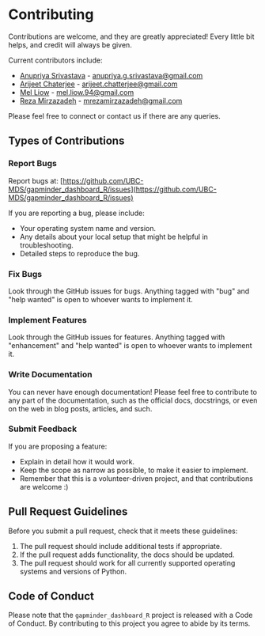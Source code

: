 # Contributing

Contributions are welcome, and they are greatly appreciated! Every little bit
helps, and credit will always be given.

Current contributors include:

- [Anupriya Srivastava](https://github.com/Anupriya-Sri) - anupriya.g.srivastava@gmail.com
- [Arijeet Chaterjee](https://github.com/arijc76) - arijeet.chatterjee@gmail.com
- [Mel Liow](https://github.com/mel-liow) - mel.liow.94@gmail.com
- [Reza Mirzazadeh](https://github.com/rezam747) - mrezamirzazadeh@gmail.com

Please feel free to connect or contact us if there are any queries.

## Types of Contributions

### Report Bugs

Report bugs at: [https://github.com/UBC-MDS/gapminder_dashboard_R/issues](https://github.com/UBC-MDS/gapminder_dashboard_R/issues)

If you are reporting a bug, please include:

- Your operating system name and version.
- Any details about your local setup that might be helpful in troubleshooting.
- Detailed steps to reproduce the bug.

### Fix Bugs

Look through the GitHub issues for bugs. Anything tagged with "bug" and "help
wanted" is open to whoever wants to implement it.

### Implement Features

Look through the GitHub issues for features. Anything tagged with "enhancement"
and "help wanted" is open to whoever wants to implement it.

### Write Documentation

You can never have enough documentation! Please feel free to contribute to any
part of the documentation, such as the official docs, docstrings, or even
on the web in blog posts, articles, and such.

### Submit Feedback

If you are proposing a feature:

- Explain in detail how it would work.
- Keep the scope as narrow as possible, to make it easier to implement.
- Remember that this is a volunteer-driven project, and that contributions
  are welcome :)

## Pull Request Guidelines

Before you submit a pull request, check that it meets these guidelines:

1. The pull request should include additional tests if appropriate.
2. If the pull request adds functionality, the docs should be updated.
3. The pull request should work for all currently supported operating systems and versions of Python.

## Code of Conduct

Please note that the `gapminder_dashboard_R` project is released with a
Code of Conduct. By contributing to this project you agree to abide by its terms.

